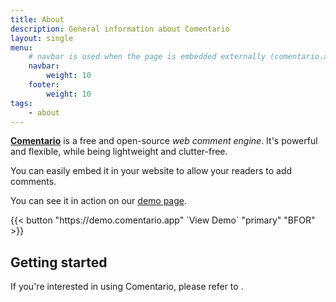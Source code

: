 ```yaml
---
title: About
description: General information about Comentario
layout: single
menu:
    # navbar is used when the page is embedded externally (comentario.app)
    navbar:
        weight: 10
    footer:
        weight: 10
tags:
    - about
---
```


**[Comentario](https://comentario.app)** is a free and open-source *web comment engine*. It's powerful and flexible, while being lightweight and clutter-free.

You can easily embed it in your website to allow your readers to add comments.

You can see it in action on our [demo page](https://demo.comentario.app).

<p>
{{< button "https://demo.comentario.app" `View Demo<i class="fas fa-external-link ms-2"></i>` "primary" "BFOR" >}}
</p>

## Getting started

If you're interested in using Comentario, please refer to [](/getting-started).
